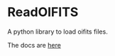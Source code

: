 # ReadOIFITS

A python library to load oifits files.

The docs are [here](https://readoifits.readthedocs.io/en/latest/index.html)
